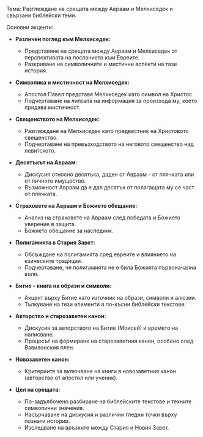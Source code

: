 
Тема: Разглеждане на срещата между Авраам и Мелхиседек и свързани библейски теми.

Основни акценти:

* **Различен поглед към Мелхиседек:**
    * Представяне на срещата между Авраам и Мелхиседек от перспективата на посланието към Евреите.
    * Разкриване на символичните и мистични аспекти на тази история.

* **Символика и мистичност на Мелхиседек:**
    * Апостол Павел представя Мелхиседек като символ на Христос.
    * Подчертаване на липсата на информация за произхода му, което придава мистичност.

* **Свещенството на Мелхиседек:**
    * Разглеждане на Мелхиседек като предвестник на Христовото свещенство.
    * Подчертаване на превъзходството на неговото свещенство над левитското.

* **Десятъкът на Авраам:**
    * Дискусия относно десятъка, даден от Авраам - от плячката или от личното имущество.
    * Възможност Авраам да е дал десятък от полагащата му се част от плячката.

* **Страховете на Авраам и Божието обещание:**
    * Анализ на страховете на Авраам след победата и Божието уверение в защита.
    * Божието обещание за наследник.

* **Полигамията в Стария Завет:**
    * Обсъждане на полигамията сред евреите и влиянието на езическите традиции.
    * Подчертаване, че полигамията не е била Божията първоначална воля.

* **Битие - книга на образи и символи:**
    * Акцент върху Битие като източник на образи, символи и алюзии.
    * Тълкуване на тези елементи в по-късни библейски текстове.

* **Авторство и старозаветен канон:**
    * Дискусия за авторството на Битие (Моисей) и времето на написване.
    * Процесът на формиране на старозаветния канон, особено след Вавилонския плен.

* **Новозаветен канон:**
    * Критериите за включване на книги в новозаветния канон (авторство от апостол или ученик).

* **Цел на срещата:**
    * По-задълбочено разбиране на библейските текстове и техните символични значения.
    * Насърчаване на дискусия и различни гледни точки върху познати истории.
    * Изследване на връзките между Стария и Новия Завет.
